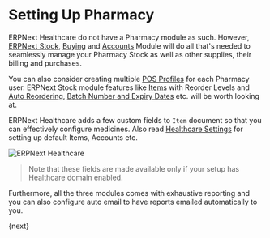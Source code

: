 <!-- add-breadcrumbs -->
# Setting Up Pharmacy
ERPNext Healthcare do not have a Pharmacy module as such. However, [ERPNext Stock](/docs/user/manual/en/.html), [Buying](/docs/user/manual/en/buying.html) and [Accounts](/docs/user/manual/en/accounts.html) Module will do all that's needed to seamlessly manage your Pharmacy Stock as well as other supplies, their billing and purchases.

You can also consider creating multiple [POS Profiles](/docs/user/manual/en/setting-up/pos-setting.html) for each Pharmacy user. ERPNext Stock module features like [Items](/docs/user/manual/en/stock/item.html) with Reorder Levels and [Auto Reordering](/docs/user/manual/en/stock/item/reorder.html), [Batch Number and Expiry Dates](/docs/user/manual/en/stock/batch.html) etc. will be worth looking at.

ERPNext Healthcare adds a few custom fields to `Item` document so that you can effectively configure medicines. Also read [Healthcare Settings](/docs/user/manual/en/healthcare/setup/healthcare_settings.html) for setting up default Items, Accounts etc.

<img class="screenshot" alt="ERPNext Healthcare" src="{{docs_base_url}}/assets/img/healthcare/items_custom_fields.png">

>Note that these fields are made available only if your setup has Healthcare domain enabled.

Furthermore, all the three modules comes with exhaustive reporting and you can also configure auto email to have reports emailed automatically to you.

{next}
